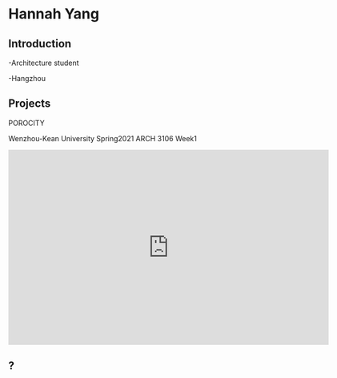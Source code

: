 
# Hannah Yang

## Introduction

-Architecture student

-Hangzhou


## Projects

POROCITY

Wenzhou-Kean University 
Spring2021
ARCH 3106 Week1

<iframe src="https://docs.google.com/presentation/d/e/2PACX-1vTWUNr3xdj3qRzldKHm5Mp_OifhYsUTlZ0aUQEFRtbu3jAIBxdZA6XxRPV6j1hiqjh1nsOGdVUc8CHS/embed?start=true&loop=true&delayms=3000" frameborder="0" width="640" height="389" allowfullscreen="true" mozallowfullscreen="true" webkitallowfullscreen="true"></iframe>




## ?
